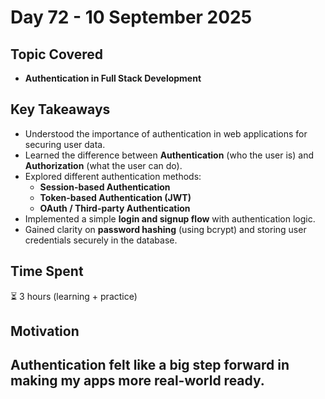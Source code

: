 # Day 72 - 10 September 2025 

## Topic Covered  
- **Authentication in Full Stack Development**

## Key Takeaways  
- Understood the importance of authentication in web applications for securing user data.  
- Learned the difference between **Authentication** (who the user is) and **Authorization** (what the user can do).  
- Explored different authentication methods:
  - **Session-based Authentication**
  - **Token-based Authentication (JWT)**
  - **OAuth / Third-party Authentication**  
- Implemented a simple **login and signup flow** with authentication logic.  
- Gained clarity on **password hashing** (using bcrypt) and storing user credentials securely in the database.  

## Time Spent  
⏳ 3 hours (learning + practice)

## Motivation  
 Authentication felt like a big step forward in making my apps more real-world ready.
---
